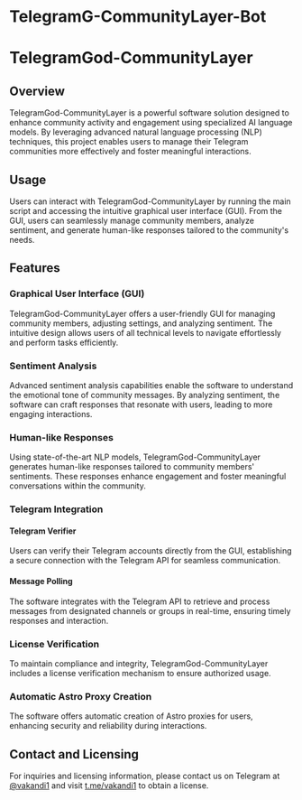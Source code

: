 # TelegramG-CommunityLayer-Bot

# TelegramGod-CommunityLayer

## Overview

TelegramGod-CommunityLayer is a powerful software solution designed to enhance community activity and engagement using specialized AI language models. By leveraging advanced natural language processing (NLP) techniques, this project enables users to manage their Telegram communities more effectively and foster meaningful interactions.

## Usage

Users can interact with TelegramGod-CommunityLayer by running the main script and accessing the intuitive graphical user interface (GUI). From the GUI, users can seamlessly manage community members, analyze sentiment, and generate human-like responses tailored to the community's needs.

## Features

### Graphical User Interface (GUI)

TelegramGod-CommunityLayer offers a user-friendly GUI for managing community members, adjusting settings, and analyzing sentiment. The intuitive design allows users of all technical levels to navigate effortlessly and perform tasks efficiently.

### Sentiment Analysis

Advanced sentiment analysis capabilities enable the software to understand the emotional tone of community messages. By analyzing sentiment, the software can craft responses that resonate with users, leading to more engaging interactions.

### Human-like Responses

Using state-of-the-art NLP models, TelegramGod-CommunityLayer generates human-like responses tailored to community members' sentiments. These responses enhance engagement and foster meaningful conversations within the community.

### Telegram Integration

#### Telegram Verifier

Users can verify their Telegram accounts directly from the GUI, establishing a secure connection with the Telegram API for seamless communication.

#### Message Polling

The software integrates with the Telegram API to retrieve and process messages from designated channels or groups in real-time, ensuring timely responses and interaction.

### License Verification

To maintain compliance and integrity, TelegramGod-CommunityLayer includes a license verification mechanism to ensure authorized usage.

### Automatic Astro Proxy Creation

The software offers automatic creation of Astro proxies for users, enhancing security and reliability during interactions.

## Contact and Licensing

For inquiries and licensing information, please contact us on Telegram at [@vakandi1](https://t.me/vakandi1) and visit [t.me/vakandi1](https://t.me/vakandi1) to obtain a license.

